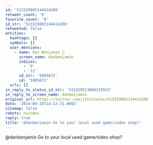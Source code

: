 ```yaml
---
id: '513329865144414208'
retweet_count: '0'
favorite_count: '0'
id_str: '513329865144414208'
retweeted: false
entities:
  hashtags: []
  symbols: []
  user_mentions:
    - name: Dan Benjamin 👻
      screen_name: danbenjamin
      indices:
        - '0'
        - '12'
      id_str: '5905672'
      id: '5905672'
  urls: []
in_reply_to_status_id_str: '513329513066135553'
in_reply_to_screen_name: danbenjamin
original_url: https://twitter.com/jth/status/513329865144414208
date: '2014-09-20T14:12:31.000Z'
sitemap: false
robots: noindex
reply: true
title: '@danbenjamin Go to your local used game/video shop?'
---
```


@danbenjamin Go to your local used game/video shop?